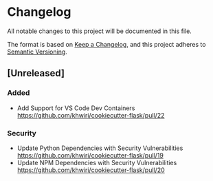 # Changelog
All notable changes to this project will be documented in this file.

The format is based on [Keep a Changelog](https://keepachangelog.com/en/1.0.0/),
and this project adheres to [Semantic Versioning](https://semver.org/spec/v2.0.0.html).

## [Unreleased]
### Added
- Add Support for VS Code Dev Containers https://github.com/khwiri/cookiecutter-flask/pull/22

### Security
- Update Python Dependencies with Security Vulnerabilities https://github.com/khwiri/cookiecutter-flask/pull/19
- Update NPM Dependencies with Security Vulnerabilities https://github.com/khwiri/cookiecutter-flask/pull/20
